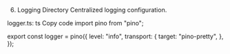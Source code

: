 6. Logging Directory
   Centralized logging configuration.

logger.ts:
ts
Copy code
import pino from "pino";

export const logger = pino({
level: "info",
transport: {
target: "pino-pretty",
},
});
